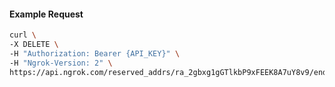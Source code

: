 <!-- Code generated for API Clients. DO NOT EDIT. -->

#### Example Request

```bash
curl \
-X DELETE \
-H "Authorization: Bearer {API_KEY}" \
-H "Ngrok-Version: 2" \
https://api.ngrok.com/reserved_addrs/ra_2gbxg1gGTlkbP9xFEEK8A7uY8v9/endpoint_configuration
```
